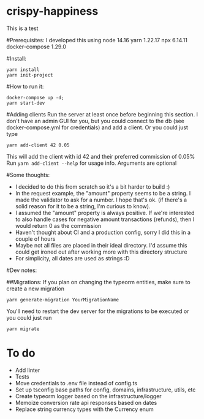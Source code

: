# crispy-happiness
This is a test

#Prerequisites:
I developed this using
node 14.16
yarn 1.22.17
npx 6.14.11
docker-compose 1.29.0

#Install:
```
yarn install
yarn init-project
```

#How to run it:
```
docker-compose up -d;
yarn start-dev
```

#Adding clients
Run the server at least once before beginning this section.
I don't have an admin GUI for you, but you could connect to the db (see docker-compose.yml for credentials) and add a client.
Or you could just type
```
yarn add-client 42 0.05
```
This will add the client with id 42 and their preferred commission of 0.05%
Run `yarn add-client --help` for usage info. Arguments are optional

#Some thoughts:
* I decided to do this from scratch so it's a bit harder to build :)
* In the request example, the "amount" property seems to be a string. I made the validator to ask for a number. 
I hope that's ok. (if there's a solid reason for it to be a string, I'm curious to know).
* I assumed the "amount" property is always positive.
If we're interested to also handle cases for negative amount transactions (refunds),
then I would return 0 as the commission
* Haven't thought about CI and a production config, sorry I did this in a couple of hours
* Maybe not all files are placed in their ideal directory. I'd assume this could get ironed out after working more with this directory structure
* For simplicity, all dates are used as strings :D

#Dev notes:

##Migrations:
If you plan on changing the typeorm entities, make sure to create a new migration
```
yarn generate-migration YourMigrationName
```
You'll need to restart the dev server for the migrations to be executed or
you could just run 
```
yarn migrate
```

# To do 
* Add linter
* Tests
* Move credentials to .env file instead of config.ts
* Set up tsconfig base paths for config, domains, infrastructure, utils, etc
* Create typeorm logger based on the infrastructure/logger
* Memoize conversion rate api responses based on dates
* Replace string currency types with the Currency enum 